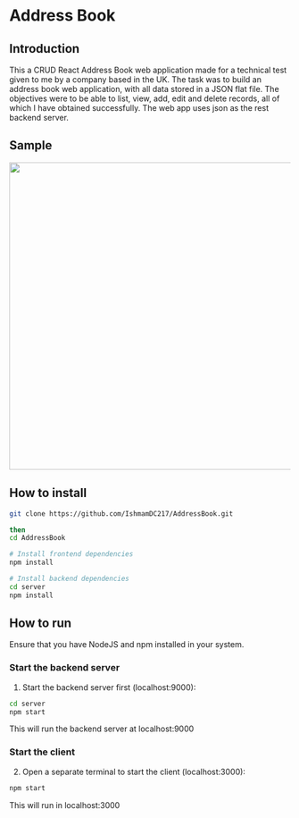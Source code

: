 # Address Book

## Introduction
This a CRUD React Address Book web application made for a technical test given to me by a company based in the UK. The task was to build an address book web application, with all data stored in a JSON flat file. The objectives were to be able to list, view, add, edit and delete records, all of which I have obtained successfully. The web app uses json as the rest backend server.

## Sample
<picture> <img align="centre" src="https://drive.google.com/file/d/1J3LBNsnEpRX-Qo8Ys28jb57KxvonvxLC/view?usp=share_link" width = 550px></picture>

##  How to install

```bash
git clone https://github.com/IshmamDC217/AddressBook.git

then
cd AddressBook

# Install frontend dependencies
npm install

# Install backend dependencies
cd server
npm install
```

## How to run
Ensure that you have NodeJS and npm installed in your system.

### Start the backend server
1. Start the backend server first (localhost:9000):

```bash
cd server
npm start
```
This will run the backend server at localhost:9000

### Start the client
2. Open a separate terminal to start the client (localhost:3000):

```bash
npm start
```
This will run in localhost:3000
